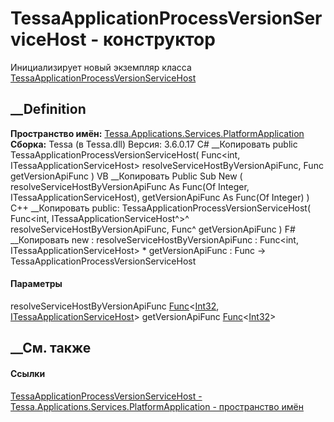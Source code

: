 # TessaApplicationProcessVersionServiceHost - конструктор
Инициализирует новый экземпляр класса
[TessaApplicationProcessVersionServiceHost](T_Tessa_Applications_Services_PlatformApplication_TessaApplicationProcessVersionServiceHost.htm)
##  __Definition
 **Пространство имён:**
[Tessa.Applications.Services.PlatformApplication](N_Tessa_Applications_Services_PlatformApplication.htm)  
 **Сборка:** Tessa (в Tessa.dll) Версия: 3.6.0.17
C# __Копировать
     public TessaApplicationProcessVersionServiceHost(
    	Func<int, ITessaApplicationServiceHost> resolveServiceHostByVersionApiFunc,
    	Func<int> getVersionApiFunc
    )
VB __Копировать
     Public Sub New ( 
    	resolveServiceHostByVersionApiFunc As Func(Of Integer, ITessaApplicationServiceHost),
    	getVersionApiFunc As Func(Of Integer)
    )
C++ __Копировать
     public:
    TessaApplicationProcessVersionServiceHost(
    	Func<int, ITessaApplicationServiceHost^>^ resolveServiceHostByVersionApiFunc, 
    	Func<int>^ getVersionApiFunc
    )
F# __Копировать
     new : 
            resolveServiceHostByVersionApiFunc : Func<int, ITessaApplicationServiceHost> * 
            getVersionApiFunc : Func<int> -> TessaApplicationProcessVersionServiceHost
#### Параметры
resolveServiceHostByVersionApiFunc
[Func](https://learn.microsoft.com/dotnet/api/system.func-2)<[Int32](https://learn.microsoft.com/dotnet/api/system.int32),
[ITessaApplicationServiceHost](T_Tessa_Applications_Services_PlatformApplication_ITessaApplicationServiceHost.htm)>
getVersionApiFunc
[Func](https://learn.microsoft.com/dotnet/api/system.func-1)<[Int32](https://learn.microsoft.com/dotnet/api/system.int32)>
## __См. также
#### Ссылки
[TessaApplicationProcessVersionServiceHost -
](T_Tessa_Applications_Services_PlatformApplication_TessaApplicationProcessVersionServiceHost.htm)
[Tessa.Applications.Services.PlatformApplication - пространство
имён](N_Tessa_Applications_Services_PlatformApplication.htm)

